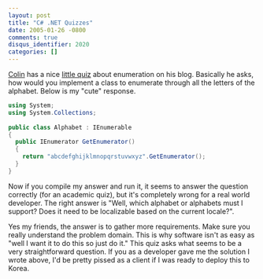 ```yaml
---
layout: post
title: "C# .NET Quizzes"
date: 2005-01-26 -0800
comments: true
disqus_identifier: 2020
categories: []
---
```

[Colin](http://www.jtleigh.com/people/colin/blog/) has a nice [little
quiz](http://www.jtleigh.com/people/colin/blog/archives/2005/01/c_and_net_quizz.html)
about enumeration on his blog. Basically he asks, how would you
implement a class to enumerate through all the letters of the alphabet.
Below is my "cute" response.

```csharp
using System;
using System.Collections;
 
public class Alphabet : IEnumerable
{
  public IEnumerator GetEnumerator()
  {
    return "abcdefghijklmnopqrstuvwxyz".GetEnumerator();
  }
}
```

Now if you compile my answer and run it, it seems to answer the question
correctly (for an academic quiz), but it's completely wrong for a real
world developer. The right answer is "Well, which alphabet or alphabets
must I support? Does it need to be localizable based on the current
locale?".

Yes my friends, the answer is to gather more requirements. Make sure you
really understand the problem domain. This is why software isn't as easy
as "well I want it to do this so just do it." This quiz asks what seems
to be a very straightforward question. If you as a developer gave me the
solution I wrote above, I'd be pretty pissed as a client if I was ready
to deploy this to Korea.

